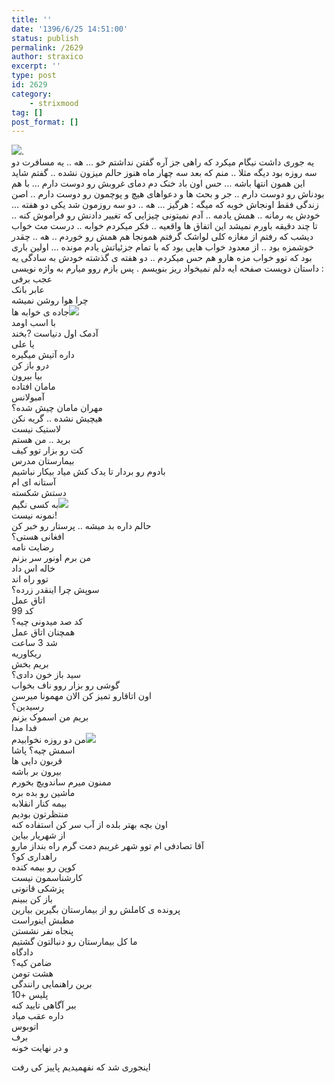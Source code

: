 ```yaml
---
title: ''
date: '1396/6/25 14:51:00'
status: publish
permalink: /2629
author: straxico
excerpt: ''
type: post
id: 2629
category:
    - strixmood
tag: []
post_format: []
---
```

[![](../../uploads/2017/06/699-300x261.png)](http://localhost/wp-content/uploads/2017/06/699.png).  
یه جوری داشت نیگام میکرد که راهی جز آره گفتن نداشتم خو … هه .. یه مسافرت دو سه روزه بود دیگه مثلا .. منم که بعد سه چهار ماه هنوز حالم میزون نشده .. گفتم شاید این همون انتها باشه … حس اون باد خنک دم دمای غروبش رو دوست دارم … با هم بودناش رو دوست دارم .. جر و بحث ها و دعواهای هیچ و پوچمون رو دوست دارم .. اصن زندگی فقط اونجاش خوبه که میگه : هرگیز … هه .. دو سه روزمون شد یکی دو هفته … خودش یه رمانه .. همش یادمه .. آدم نمیتونی چیزایی که تغییر دادنش رو فراموش کنه .. تا چند دقیقه باورم نمیشد این اتفاق ها واقعیه .. فکر میکردم خوابه .. درست مث خواب دیشب که رفتم از مغازه کلی لواشک گرفتم همونجا هم همش رو خوردم .. هه .. چقدر خوشمزه بود .. از معدود خواب هایی بود که با تمام جزئیاتش یادم مونده … اولین باری بود که توو خواب مزه هارو هم حس میکردم .. دو هفته ی گذشته خودش به سادگی یه داستان دویست صفحه ایه دلم نمیخواد ریز بنویسم . پس بازم روو میارم به واژه نویسی :  
عجب برفی  
عابر بانک  
چرا هوا روشن نمیشه  
جاده ی خوابه ها[![](../../uploads/2017/06/69-256x300.png)](http://localhost/wp-content/uploads/2017/06/69.png)  
با اسب اومد  
آدمک اول دنیاست ?بخند  
یا علی  
داره آتیش میگیره  
درو باز کن  
بیا بیرون  
مامان افتاده  
آمبولانس  
مهران مامان چیش شده؟  
هیچیش نشده .. گریه نکن  
لاستیک نیست  
برید .. من هستم  
کت رو بزار توو کیف  
بیمارستان مدرس  
بادوم رو بردار تا یدک کش میاد بیکار نباشیم  
آستانه ای ام  
دستش شکسته  
به کسی نگیم[![](../../uploads/2017/06/659-300x246.png)](http://localhost/wp-content/uploads/2017/06/659.png)  
نمونه نیست!  
حالم داره بد میشه .. پرستار رو خبر کن  
افغانی هستی؟  
رضایت نامه  
من برم اونور سر بزنم  
خاله اس داد  
توو راه اند  
سوپش چرا اینقدر زرده؟  
اتاق عمل  
کد 99  
کد صد میدونی چیه؟  
همچنان اتاق عمل  
شد 3 ساعت  
ریکاوریه  
بریم بخش  
سید باز خون دادی؟  
گوشی رو بزار روو ناف بخواب  
اون اتاقارو تمیز کن الان مهمونا میرسن  
رسیدین؟  
بریم من اسموک بزنم  
فدا مدا  
من دو روزه نخوابیدم[![](../../uploads/2017/06/8-300x300.png)](http://localhost/wp-content/uploads/2017/06/8.png)  
اسمش چیه؟ پاشا  
قربون دایی ها  
بیرون بر باشه  
ممنون میرم ساندویچ بخورم  
ماشین رو بده بره  
بیمه کنار انقلابه  
منتظرتون بودیم  
اون بچه بهتر بلده از آب سر کن استفاده کنه  
از شهریار بیاین  
آقا تصادفی ام توو شهر غریبم دمت گرم راه بنداز مارو  
راهداری کو؟  
کوپن رو بیمه کنده  
کارشناسمون نیست  
پزشکی قانونی  
باز کن ببینم  
پرونده ی کاملش رو از بیمارستان بگیرین بیارین  
مطبش اینوراست  
پنجاه نفر نشستن  
ما کل بیمارستان رو دنبالتون گشتیم  
دادگاه  
ضامن کیه؟  
هشت تومن  
برین راهنمایی رانندگی  
پلیس +10  
ببر آگاهی تایید کنه  
داره عقب میاد  
اتوبوس  
برف  
و در نهایت خونه

اینجوری شد که نفهمیدیم پاییز کی رفت